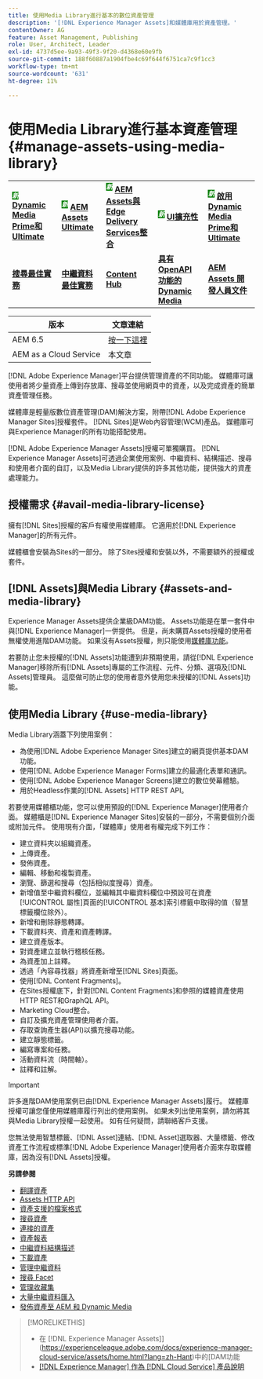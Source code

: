 ```yaml
---
title: 使用Media Library進行基本的數位資產管理
description: '[!DNL Experience Manager Assets]和媒體庫用於資產管理。'
contentOwner: AG
feature: Asset Management, Publishing
role: User, Architect, Leader
exl-id: 4737d5ee-9a93-49f3-9f20-d4368e60e9fb
source-git-commit: 188f60887a1904fbe4c69f644f6751ca7c9f1cc3
workflow-type: tm+mt
source-wordcount: '631'
ht-degree: 11%

---
```


<!--

Define Media Lib
Define req for it
Define use cases
Define what is not included

-->

# 使用Media Library進行基本資產管理 {#manage-assets-using-media-library}

<table>
    <tr>
        <td>
            <sup style= "background-color:#008000; color:#FFFFFF; font-weight:bold"><i>新</i></sup> <a href="/help/assets/dynamic-media/dm-prime-ultimate.md"><b>Dynamic Media Prime和Ultimate</b></a>
        </td>
        <td>
            <sup style= "background-color:#008000; color:#FFFFFF; font-weight:bold"><i>新</i></sup> <a href="/help/assets/assets-ultimate-overview.md"><b>AEM Assets Ultimate</b></a>
        </td>
        <td>
            <sup style= "background-color:#008000; color:#FFFFFF; font-weight:bold"><i>新</i></sup> <a href="/help/assets/integrate-aem-assets-edge-delivery-services.md"><b>AEM Assets與Edge Delivery Services整合</b></a>
        </td>
        <td>
            <sup style= "background-color:#008000; color:#FFFFFF; font-weight:bold"><i>新</i></sup> <a href="/help/assets/aem-assets-view-ui-extensibility.md"><b>UI擴充性</b></a>
        </td>
          <td>
            <sup style= "background-color:#008000; color:#FFFFFF; font-weight:bold"><i>新</i></sup> <a href="/help/assets/dynamic-media/enable-dynamic-media-prime-and-ultimate.md"><b>啟用Dynamic Media Prime和Ultimate</b></a>
        </td>
    </tr>
    <tr>
        <td>
            <a href="/help/assets/search-best-practices.md"><b>搜尋最佳實務</b></a>
        </td>
        <td>
            <a href="/help/assets/metadata-best-practices.md"><b>中繼資料最佳實務</b></a>
        </td>
        <td>
            <a href="/help/assets/product-overview.md"><b>Content Hub</b></a>
        </td>
        <td>
            <a href="/help/assets/dynamic-media-open-apis-overview.md"><b>具有 OpenAPI 功能的 Dynamic Media</b></a>
        </td>
        <td>
            <a href="https://developer.adobe.com/experience-cloud/experience-manager-apis/"><b>AEM Assets 開發人員文件</b></a>
        </td>
    </tr>
</table>

| 版本 | 文章連結 |
| -------- | ---------------------------- |
| AEM 6.5 | [按一下這裡](https://experienceleague.adobe.com/docs/experience-manager-65/assets/administer/medialibrary.html?lang=zh-Hant) |
| AEM as a Cloud Service  | 本文章 |

[!DNL Adobe Experience Manager]平台提供管理資產的不同功能。 媒體庫可讓使用者將少量資產上傳到存放庫、搜尋並使用網頁中的資產，以及完成資產的簡單資產管理任務。

媒體庫是輕量版數位資產管理(DAM)解決方案，附帶[!DNL Adobe Experience Manager Sites]授權套件。 [!DNL Sites]是Web內容管理(WCM)產品。 媒體庫可與Experience Manager的所有功能搭配使用。

[!DNL Adobe Experience Manager Assets]授權可單獨購買。 [!DNL Experience Manager Assets]可透過企業使用案例、中繼資料、結構描述、搜尋和使用者介面的自訂，以及Media Library提供的許多其他功能，提供強大的資產處理能力。

## 授權需求 {#avail-media-library-license}

擁有[!DNL Sites]授權的客戶有權使用媒體庫。 它適用於[!DNL Experience Manager]的所有元件。

媒體櫃會安裝為Sites的一部分。 除了Sites授權和安裝以外，不需要額外的授權或套件。

## [!DNL Assets]與Media Library {#assets-and-media-library}

Experience Manager Assets提供企業級DAM功能。 Assets功能是在單一套件中與[!DNL Experience Manager]一併提供。 但是，尚未購買Assets授權的使用者無權使用進階DAM功能。 如果沒有Assets授權，則只能使用[媒體庫功能](#use-media-library)。

若要防止您未授權的[!DNL Assets]功能遭到非預期使用，請從[!DNL Experience Manager]移除所有[!DNL Assets]專屬的工作流程、元件、分類、選項及[!DNL Assets]管理員。 這麼做可防止您的使用者意外使用您未授權的[!DNL Assets]功能。

## 使用Media Library {#use-media-library}

Media Library涵蓋下列使用案例：

* 為使用[!DNL Adobe Experience Manager Sites]建立的網頁提供基本DAM功能。
* 使用[!DNL Adobe Experience Manager Forms]建立的最適化表單和通訊。
* 使用[!DNL Adobe Experience Manager Screens]建立的數位熒幕體驗。
* 用於Headless作業的[!DNL Assets] HTTP REST API。

<!-- TBD: Remove this after confirmation. May need to merge this list with the list provided by PMs.

* Static renditions

-->

若要使用媒體櫃功能，您可以使用預設的[!DNL Experience Manager]使用者介面。 媒體櫃是[!DNL Experience Manager Sites]安裝的一部分，不需要個別介面或附加元件。 使用現有介面，「媒體庫」使用者有權完成下列工作：

* 建立資料夾以組織資產。
* 上傳資產。
* 發佈資產。
* 編輯、移動和複製資產。
* 瀏覽、篩選和搜尋（包括相似度搜尋）資產。
* 新增值至中繼資料欄位，並編輯其中繼資料欄位中預設可在資產[!UICONTROL 屬性]頁面的[!UICONTROL 基本]索引標籤中取得的值（智慧標籤欄位除外）。
* 新增和刪除靜態轉譯。
* 下載資料夾、資產和資產轉譯。
* 建立資產版本。
* 對資產建立並執行稽核任務。
* 為資產加上註釋。
* 透過「內容尋找器」將資產新增至[!DNL Sites]頁面。
* 使用[!DNL Content Fragments]。
* 在Sites授權底下，針對[!DNL Content Fragments]和參照的媒體資產使用HTTP REST和GraphQL API。
* Marketing Cloud整合。
* 自訂及擴充資產管理使用者介面。
* 存取查詢產生器(API)以擴充搜尋功能。
* 建立靜態標籤。
* 編寫專案和任務。
* 活動資料流（時間軸）。
* 註釋和註解。

<!-- TBD: Define exactly which basic Assets workflow are available for use with Media Library?

As per PM, we must avoid stating such a list, as we do not have a list that makes sense in Cloud Service.
-->

>[!IMPORTANT]
>
>許多進階DAM使用案例已由[!DNL Experience Manager Assets]履行。 媒體庫授權可讓您僅使用媒體庫履行列出的使用案例。 如果未列出使用案例，請勿將其與Media Library授權一起使用。 如有任何疑問，請聯絡客戶支援。

您無法使用智慧標籤、[!DNL Asset]連結、[!DNL Asset]選取器、大量標籤、修改資產工作流程或標準[!DNL Adobe Experience Manager]使用者介面來存取媒體庫，因為沒有[!DNL Assets]授權。

<!-- TBD: Add a CTA - how to contact Adobe for queries. -->

**另請參閱**

* [翻譯資產](translate-assets.md)
* [Assets HTTP API](mac-api-assets.md)
* [資產支援的檔案格式](file-format-support.md)
* [搜尋資產](search-assets.md)
* [連接的資產](use-assets-across-connected-assets-instances.md)
* [資產報表](asset-reports.md)
* [中繼資料結構描述](metadata-schemas.md)
* [下載資產](download-assets-from-aem.md)
* [管理中繼資料](manage-metadata.md)
* [搜尋 Facet](search-facets.md)
* [管理收藏集](manage-collections.md)
* [大量中繼資料匯入](metadata-import-export.md)
* [發佈資產至 AEM 和 Dynamic Media](/help/assets/publish-assets-to-aem-and-dm.md)

>[!MORELIKETHIS]
>
>* 在 [!DNL Experience Manager Assets]](https://experienceleague.adobe.com/docs/experience-manager-cloud-service/assets/home.html?lang=zh-Hant)中的[DAM功能
>* [[!DNL Experience Manager] 作為 [!DNL Cloud Service] 產品說明](https://helpx.adobe.com/legal/product-descriptions/adobe-experience-manager-cloud-service.html)
